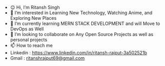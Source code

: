 - 😉 Hi, I’m Ritansh Singh 
- 👀 I’m interested in Learning New Technology, Watching Anime, and Exploring New Places
- 🌱 I’m currently learning MERN STACK DEVELOPMENT and will Move to DevOps as Well
- 💞️ I’m looking to collaborate on Any Open Source Projects as well as personal projects
- 📫 How to reach me
-  Linkedin : https://www.linkedin.com/in/ritansh-rajput-3a502521b
-  Gmail : ritanshrajput69@gmail.com

<!---
RitanshRajput/RitanshRajput is a ✨ special ✨ repository because its `README.md` (this file) appears on your GitHub profile.
You can click the Preview link to take a look at your changes.
--->

